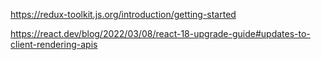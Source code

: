 https://redux-toolkit.js.org/introduction/getting-started

https://react.dev/blog/2022/03/08/react-18-upgrade-guide#updates-to-client-rendering-apis